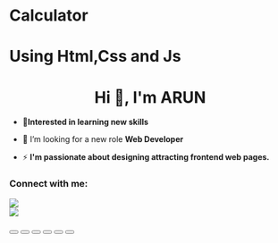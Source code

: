 # Calculator
# Using Html,Css and Js



<h1 align="center">Hi 👋, I'm ARUN</h1>


- 🔶**Interested in learning new skills**
- 🤝 I’m looking for a new role **Web Developer**


- ⚡ **I'm passionate about designing attracting frontend web pages.**

<h3 align="left">Connect with me:</h3>

<a href="https://www.instagram.com/_arun_kumar.6/"><img src="https://img.shields.io/badge/Follow%20on%20Instagram-%40ARUN-orange" /></a>
<br>
<a href="https://arunkumarayinabathina.github.io/calculator/calculator/cal.html"><img src="https://img.shields.io/badge/Chrome-%40Calculator-blue" /></a>








<div class="circle-container"> <button class="circle-button instagram"><i class="fab fa-instagram"></i></button> <button class="circle-button telegram"><i class="fab fa-telegram"></i></button> <button class="circle-button github"><i class="fab fa-github"></i></button> <button class="circle-button linkedin"><i class="fab fa-linkedin"></i></button> <button class="circle-button facebook"><i class="fab fa-facebook"></i></button> <a href="https://www.instagram.com/your_instagram_username" target="_blank"> <button class="circle-button gmail"> <i class="far fa-envelope"></i></button> </a> 
   </div> 